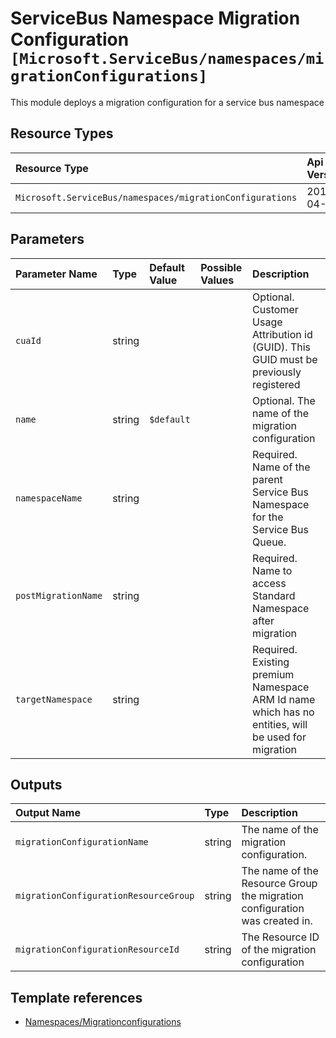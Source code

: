 # ServiceBus Namespace Migration Configuration `[Microsoft.ServiceBus/namespaces/migrationConfigurations]`

This module deploys a migration configuration for a service bus namespace

## Resource Types

| Resource Type | Api Version |
| :-- | :-- |
| `Microsoft.ServiceBus/namespaces/migrationConfigurations` | 2017-04-01 |

## Parameters

| Parameter Name | Type | Default Value | Possible Values | Description |
| :-- | :-- | :-- | :-- | :-- |
| `cuaId` | string |  |  | Optional. Customer Usage Attribution id (GUID). This GUID must be previously registered |
| `name` | string | `$default` |  | Optional. The name of the migration configuration |
| `namespaceName` | string |  |  | Required. Name of the parent Service Bus Namespace for the Service Bus Queue. |
| `postMigrationName` | string |  |  | Required. Name to access Standard Namespace after migration |
| `targetNamespace` | string |  |  | Required. Existing premium Namespace ARM Id name which has no entities, will be used for migration |

## Outputs

| Output Name | Type | Description |
| :-- | :-- | :-- |
| `migrationConfigurationName` | string | The name of the migration configuration. |
| `migrationConfigurationResourceGroup` | string | The name of the Resource Group the migration configuration was created in. |
| `migrationConfigurationResourceId` | string | The Resource ID of the migration configuration |

## Template references

- [Namespaces/Migrationconfigurations](https://docs.microsoft.com/en-us/azure/templates/Microsoft.ServiceBus/2017-04-01/namespaces/migrationConfigurations)

